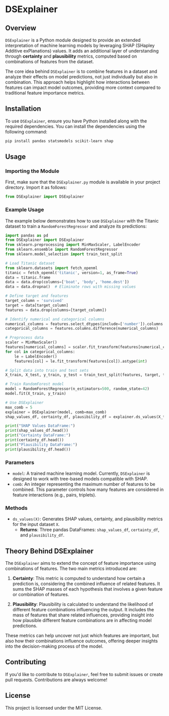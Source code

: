 # DSExplainer

## Overview

`DSExplainer` is a Python module designed to provide an extended interpretation of machine learning models by leveraging SHAP (SHapley Additive exPlanations) values. It adds an additional layer of understanding through **certainty** and **plausibility** metrics, computed based on combinations of features from the dataset.

The core idea behind `DSExplainer` is to combine features in a dataset and analyze their effects on model predictions, not just individually but also in combination. This approach helps highlight how interactions between features can impact model outcomes, providing more context compared to traditional feature importance metrics.

## Installation

To use `DSExplainer`, ensure you have Python installed along with the required dependencies. You can install the dependencies using the following command:

```bash
pip install pandas statsmodels scikit-learn shap
```

## Usage

### Importing the Module

First, make sure that the `DSExplainer.py` module is available in your project directory. Import it as follows:

```python
from DSExplainer import DSExplainer
```

### Example Usage

The example below demonstrates how to use `DSExplainer` with the Titanic dataset to train a `RandomForestRegressor` and analyze its predictions:

```python
import pandas as pd
from DSExplainer import DSExplainer
from sklearn.preprocessing import MinMaxScaler, LabelEncoder
from sklearn.ensemble import RandomForestRegressor
from sklearn.model_selection import train_test_split

# Load Titanic dataset
from sklearn.datasets import fetch_openml
titanic = fetch_openml('titanic', version=1, as_frame=True)
data = titanic.frame
data = data.drop(columns=['boat', 'body', 'home.dest'])
data = data.dropna()  # Eliminate rows with missing values

# Define target and features
target_column = 'survived'
target = data[target_column]
features = data.drop(columns=[target_column])

# Identify numerical and categorical columns
numerical_columns = features.select_dtypes(include=['number']).columns
categorical_columns = features.columns.difference(numerical_columns)

# Preprocess data
scaler = MinMaxScaler()
features[numerical_columns] = scaler.fit_transform(features[numerical_columns])
for col in categorical_columns:
    le = LabelEncoder()
    features[col] = le.fit_transform(features[col]).astype(int)

# Split data into train and test sets
X_train, X_test, y_train, y_test = train_test_split(features, target, test_size=0.1, random_state=42)

# Train RandomForest model
model = RandomForestRegressor(n_estimators=500, random_state=42)
model.fit(X_train, y_train)

# Use DSExplainer
max_comb = 5
explainer = DSExplainer(model, comb=max_comb)
shap_values_df, certainty_df, plausibility_df = explainer.ds_values(X_test)

print("SHAP Values DataFrame:")
print(shap_values_df.head())
print("Certainty DataFrame:")
print(certainty_df.head())
print("Plausibility DataFrame:")
print(plausibility_df.head())
```

### Parameters

- `model`: A trained machine learning model. Currently, `DSExplainer` is designed to work with tree-based models compatible with SHAP.
- `comb`: An integer representing the maximum number of features to be combined. This parameter controls how many features are considered in feature interactions (e.g., pairs, triplets).

### Methods

- `ds_values(X)`: Generates SHAP values, certainty, and plausibility metrics for the input dataset `X`.
  - **Returns**: Three pandas DataFrames: `shap_values_df`, `certainty_df`, and `plausibility_df`.

## Theory Behind DSExplainer

The `DSExplainer` aims to extend the concept of feature importance using combinations of features. The two main metrics introduced are:

1. **Certainty**: This metric is computed to understand how certain a prediction is, considering the combined influence of related features. It sums the SHAP masses of each hypothesis that involves a given feature or combination of features.

2. **Plausibility**: Plausibility is calculated to understand the likelihood of different feature combinations influencing the output. It includes the mass of features that share related influences, providing insight into how plausible different feature combinations are in affecting model predictions.

These metrics can help uncover not just which features are important, but also how their combinations influence outcomes, offering deeper insights into the decision-making process of the model.

## Contributing

If you'd like to contribute to `DSExplainer`, feel free to submit issues or create pull requests. Contributions are always welcome!

## License

This project is licensed under the MIT License.

